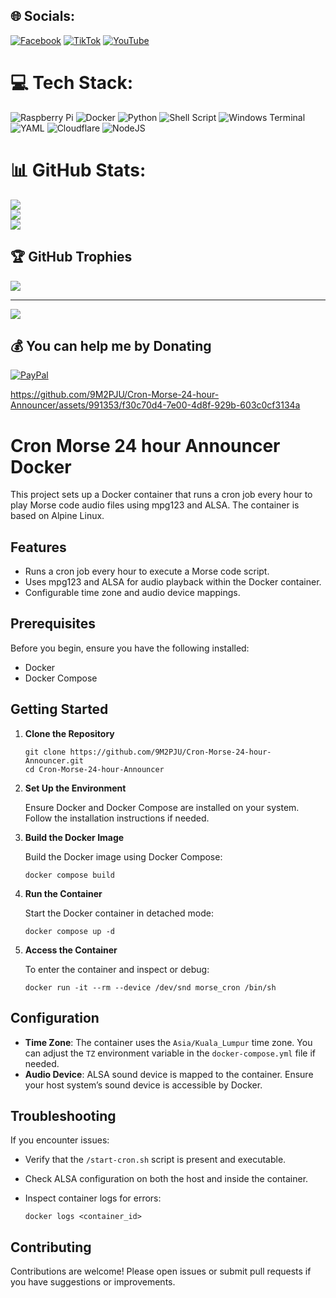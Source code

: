 
## 🌐 Socials:
[![Facebook](https://img.shields.io/badge/Facebook-%231877F2.svg?logo=Facebook&logoColor=white)](https://facebook.com/https://www.facebook.com/faizul.9m2pju) [![TikTok](https://img.shields.io/badge/TikTok-%23000000.svg?logo=TikTok&logoColor=white)](https://tiktok.com/@9m2pju) [![YouTube](https://img.shields.io/badge/YouTube-%23FF0000.svg?logo=YouTube&logoColor=white)](https://youtube.com/@http://www.youtube.com/@9m2pju) 

# 💻 Tech Stack:
![Raspberry Pi](https://img.shields.io/badge/-RaspberryPi-C51A4A?style=for-the-badge&logo=Raspberry-Pi) ![Docker](https://img.shields.io/badge/docker-%230db7ed.svg?style=for-the-badge&logo=docker&logoColor=white) ![Python](https://img.shields.io/badge/python-3670A0?style=for-the-badge&logo=python&logoColor=ffdd54) ![Shell Script](https://img.shields.io/badge/shell_script-%23121011.svg?style=for-the-badge&logo=gnu-bash&logoColor=white) ![Windows Terminal](https://img.shields.io/badge/Windows%20Terminal-%234D4D4D.svg?style=for-the-badge&logo=windows-terminal&logoColor=white) ![YAML](https://img.shields.io/badge/yaml-%23ffffff.svg?style=for-the-badge&logo=yaml&logoColor=151515) ![Cloudflare](https://img.shields.io/badge/Cloudflare-F38020?style=for-the-badge&logo=Cloudflare&logoColor=white) ![NodeJS](https://img.shields.io/badge/node.js-6DA55F?style=for-the-badge&logo=node.js&logoColor=white)
# 📊 GitHub Stats:
![](https://github-readme-stats.vercel.app/api?username=9M2PJU&theme=dark&hide_border=false&include_all_commits=false&count_private=false)<br/>
![](https://github-readme-streak-stats.herokuapp.com/?user=9M2PJU&theme=dark&hide_border=false)<br/>
![](https://github-readme-stats.vercel.app/api/top-langs/?username=9M2PJU&theme=dark&hide_border=false&include_all_commits=false&count_private=false&layout=compact)

## 🏆 GitHub Trophies
![](https://github-profile-trophy.vercel.app/?username=9M2PJU&theme=radical&no-frame=false&no-bg=true&margin-w=4)

---
[![](https://visitcount.itsvg.in/api?id=9M2PJU&icon=0&color=0)](https://visitcount.itsvg.in)

  ## 💰 You can help me by Donating
  [![PayPal](https://img.shields.io/badge/PayPal-00457C?style=for-the-badge&logo=paypal&logoColor=white)](https://paypal.me/9m2pju) 

  
<!-- Proudly created with GPRM ( https://gprm.itsvg.in ) -->

https://github.com/9M2PJU/Cron-Morse-24-hour-Announcer/assets/991353/f30c70d4-7e00-4d8f-929b-603c0cf3134a

# Cron Morse 24 hour Announcer Docker

This project sets up a Docker container that runs a cron job every hour to play Morse code audio files using mpg123 and ALSA. The container is based on Alpine Linux.

## Features

- Runs a cron job every hour to execute a Morse code script.
- Uses mpg123 and ALSA for audio playback within the Docker container.
- Configurable time zone and audio device mappings.

## Prerequisites

Before you begin, ensure you have the following installed:

- Docker
- Docker Compose

## Getting Started

1. **Clone the Repository**

   ```
   git clone https://github.com/9M2PJU/Cron-Morse-24-hour-Announcer.git
   cd Cron-Morse-24-hour-Announcer
   ```

2. **Set Up the Environment**

   Ensure Docker and Docker Compose are installed on your system. Follow the installation instructions if needed.

3. **Build the Docker Image**

   Build the Docker image using Docker Compose:

   ```
   docker compose build
   ```

4. **Run the Container**

   Start the Docker container in detached mode:

   ```
   docker compose up -d
   ```

5. **Access the Container**

   To enter the container and inspect or debug:

   ```
   docker run -it --rm --device /dev/snd morse_cron /bin/sh
   ```

## Configuration

- **Time Zone**: The container uses the `Asia/Kuala_Lumpur` time zone. You can adjust the `TZ` environment variable in the `docker-compose.yml` file if needed.
- **Audio Device**: ALSA sound device is mapped to the container. Ensure your host system’s sound device is accessible by Docker.

## Troubleshooting

If you encounter issues:

- Verify that the `/start-cron.sh` script is present and executable.
- Check ALSA configuration on both the host and inside the container.
- Inspect container logs for errors:

  ```
  docker logs <container_id>
  ```

## Contributing

Contributions are welcome! Please open issues or submit pull requests if you have suggestions or improvements.



